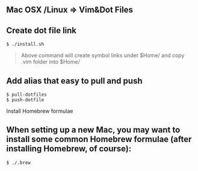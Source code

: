 Mac OSX /Linux => Vim&Dot Files
--

## Create dot file link

    $ ./install.sh

> Above command will create symbol links under $Home/ and copy .vim folder into $Home/

## Add alias that easy to pull and push

    $ pull-dotfiles
    $ push-dotfile

Install Homebrew formulae

## When setting up a new Mac, you may want to install some common Homebrew formulae (after installing Homebrew, of course):

    $ ./.brew
